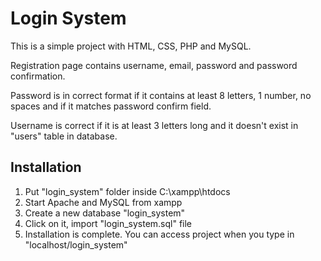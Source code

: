 # Login System

This is a simple project with HTML, CSS, PHP and MySQL.  

Registration page contains username, email, password and password confirmation. 

Password is in correct format if it contains at least 8 letters, 1 number, no spaces and if it matches password confirm field.

Username is correct if it is at least 3 letters long and it doesn't exist in "users" table in database.

## Installation

1. Put "login_system" folder inside C:\xampp\htdocs
2. Start Apache and MySQL from xampp
3. Create a new database "login_system"
4. Click on it, import "login_system.sql" file
5. Installation is complete. You can access project when you type in "localhost/login_system"
